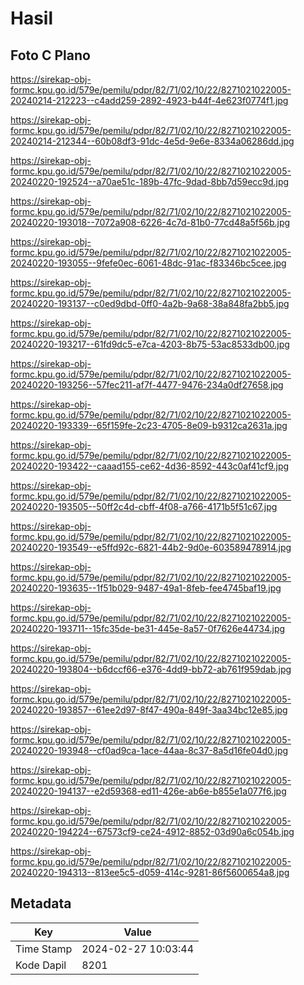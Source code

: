 # Hasil

## Foto C Plano

https://sirekap-obj-formc.kpu.go.id/579e/pemilu/pdpr/82/71/02/10/22/8271021022005-20240214-212223--c4add259-2892-4923-b44f-4e623f0774f1.jpg

https://sirekap-obj-formc.kpu.go.id/579e/pemilu/pdpr/82/71/02/10/22/8271021022005-20240214-212344--60b08df3-91dc-4e5d-9e6e-8334a06286dd.jpg

https://sirekap-obj-formc.kpu.go.id/579e/pemilu/pdpr/82/71/02/10/22/8271021022005-20240220-192524--a70ae51c-189b-47fc-9dad-8bb7d59ecc9d.jpg

https://sirekap-obj-formc.kpu.go.id/579e/pemilu/pdpr/82/71/02/10/22/8271021022005-20240220-193018--7072a908-6226-4c7d-81b0-77cd48a5f56b.jpg

https://sirekap-obj-formc.kpu.go.id/579e/pemilu/pdpr/82/71/02/10/22/8271021022005-20240220-193055--9fefe0ec-6061-48dc-91ac-f83346bc5cee.jpg

https://sirekap-obj-formc.kpu.go.id/579e/pemilu/pdpr/82/71/02/10/22/8271021022005-20240220-193137--c0ed9dbd-0ff0-4a2b-9a68-38a848fa2bb5.jpg

https://sirekap-obj-formc.kpu.go.id/579e/pemilu/pdpr/82/71/02/10/22/8271021022005-20240220-193217--61fd9dc5-e7ca-4203-8b75-53ac8533db00.jpg

https://sirekap-obj-formc.kpu.go.id/579e/pemilu/pdpr/82/71/02/10/22/8271021022005-20240220-193256--57fec211-af7f-4477-9476-234a0df27658.jpg

https://sirekap-obj-formc.kpu.go.id/579e/pemilu/pdpr/82/71/02/10/22/8271021022005-20240220-193339--65f159fe-2c23-4705-8e09-b9312ca2631a.jpg

https://sirekap-obj-formc.kpu.go.id/579e/pemilu/pdpr/82/71/02/10/22/8271021022005-20240220-193422--caaad155-ce62-4d36-8592-443c0af41cf9.jpg

https://sirekap-obj-formc.kpu.go.id/579e/pemilu/pdpr/82/71/02/10/22/8271021022005-20240220-193505--50ff2c4d-cbff-4f08-a766-4171b5f51c67.jpg

https://sirekap-obj-formc.kpu.go.id/579e/pemilu/pdpr/82/71/02/10/22/8271021022005-20240220-193549--e5ffd92c-6821-44b2-9d0e-603589478914.jpg

https://sirekap-obj-formc.kpu.go.id/579e/pemilu/pdpr/82/71/02/10/22/8271021022005-20240220-193635--1f51b029-9487-49a1-8feb-fee4745baf19.jpg

https://sirekap-obj-formc.kpu.go.id/579e/pemilu/pdpr/82/71/02/10/22/8271021022005-20240220-193711--15fc35de-be31-445e-8a57-0f7626e44734.jpg

https://sirekap-obj-formc.kpu.go.id/579e/pemilu/pdpr/82/71/02/10/22/8271021022005-20240220-193804--b6dccf66-e376-4dd9-bb72-ab761f959dab.jpg

https://sirekap-obj-formc.kpu.go.id/579e/pemilu/pdpr/82/71/02/10/22/8271021022005-20240220-193857--61ee2d97-8f47-490a-849f-3aa34bc12e85.jpg

https://sirekap-obj-formc.kpu.go.id/579e/pemilu/pdpr/82/71/02/10/22/8271021022005-20240220-193948--cf0ad9ca-1ace-44aa-8c37-8a5d16fe04d0.jpg

https://sirekap-obj-formc.kpu.go.id/579e/pemilu/pdpr/82/71/02/10/22/8271021022005-20240220-194137--e2d59368-ed11-426e-ab6e-b855e1a077f6.jpg

https://sirekap-obj-formc.kpu.go.id/579e/pemilu/pdpr/82/71/02/10/22/8271021022005-20240220-194224--67573cf9-ce24-4912-8852-03d90a6c054b.jpg

https://sirekap-obj-formc.kpu.go.id/579e/pemilu/pdpr/82/71/02/10/22/8271021022005-20240220-194313--813ee5c5-d059-414c-9281-86f5600654a8.jpg


## Metadata

| Key        | Value               |
| ---------- | ------------------- |
| Time Stamp | 2024-02-27 10:03:44 |
| Kode Dapil | 8201                |



